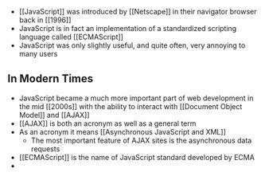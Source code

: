 - [[JavaScript]] was introduced by [[Netscape]] in their navigator browser back in [[1996]]
- JavaScript is in fact an implementation of a standardized scripting language called [[ECMAScript]]
- JavaScript was only slightly useful, and quite often, very annoying to many users

## In Modern Times
- JavaScript became a much more important part of web development in the mid [[2000s]] with the ability to interact with [[Document Object Model]] and [[AJAX]]
- [[AJAX]] is both an acronym as well as a general term
- As an acronym it means [[Asynchronous JavaScript and XML]]
	- The most important feature of AJAX sites is the asynchronous data requests
- [[ECMAScript]] is the name of JavaScript standard developed by ECMA
- 